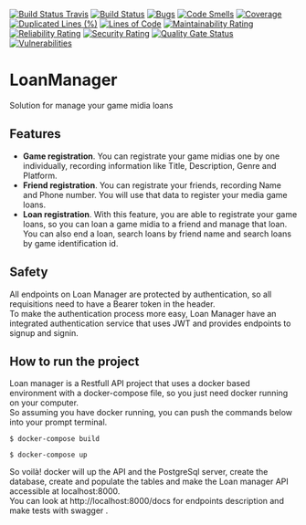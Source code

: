 [![Build Status Travis](https://travis-ci.com/brunovitorprado/LoanManager.svg?branch=master)](https://travis-ci.org/brunovitorprado/LoanManager)
[![Build Status](https://hortohome.visualstudio.com/LoanManager/_apis/build/status/brunovitorprado.LoanManager?branchName=master)](https://hortohome.visualstudio.com/LoanManager/_build/latest?definitionId=2&branchName=master)
[![Bugs](https://sonarcloud.io/api/project_badges/measure?project=hortohome_LoanManager&metric=bugs)](https://sonarcloud.io/dashboard?id=hortohome_LoanManager)
[![Code Smells](https://sonarcloud.io/api/project_badges/measure?project=hortohome_LoanManager&metric=code_smells)](https://sonarcloud.io/dashboard?id=hortohome_LoanManager)
[![Coverage](https://sonarcloud.io/api/project_badges/measure?project=hortohome_LoanManager&metric=coverage)](https://sonarcloud.io/dashboard?id=hortohome_LoanManager)
[![Duplicated Lines (%)](https://sonarcloud.io/api/project_badges/measure?project=hortohome_LoanManager&metric=duplicated_lines_density)](https://sonarcloud.io/dashboard?id=hortohome_LoanManager)
[![Lines of Code](https://sonarcloud.io/api/project_badges/measure?project=hortohome_LoanManager&metric=ncloc)](https://sonarcloud.io/dashboard?id=hortohome_LoanManager)
[![Maintainability Rating](https://sonarcloud.io/api/project_badges/measure?project=hortohome_LoanManager&metric=sqale_rating)](https://sonarcloud.io/dashboard?id=hortohome_LoanManager)
[![Reliability Rating](https://sonarcloud.io/api/project_badges/measure?project=hortohome_LoanManager&metric=reliability_rating)](https://sonarcloud.io/dashboard?id=hortohome_LoanManager)
[![Security Rating](https://sonarcloud.io/api/project_badges/measure?project=hortohome_LoanManager&metric=security_rating)](https://sonarcloud.io/dashboard?id=hortohome_LoanManager)
[![Quality Gate Status](https://sonarcloud.io/api/project_badges/measure?project=hortohome_LoanManager&metric=alert_status)](https://sonarcloud.io/dashboard?id=hortohome_LoanManager)
[![Vulnerabilities](https://sonarcloud.io/api/project_badges/measure?project=hortohome_LoanManager&metric=vulnerabilities)](https://sonarcloud.io/dashboard?id=hortohome_LoanManager)

# LoanManager
Solution for manage your game midia loans  

## Features

- __Game registration__. You can registrate your game midias one by one individually, recording information like Title, Description, Genre and Platform.
- __Friend registration__. You can registrate your friends, recording Name and Phone number. You will use that data to register your media game loans.
- __Loan registration__. With this feature, you are able to registrate your game loans, so you can loan a game midia to a friend and manage that loan. You can also end a loan, search loans by friend name and search loans by game identification id.

## Safety

All endpoints on Loan Manager are protected by authentication, so all requisitions need to have a Bearer token in the header.   
To make the authentication process more easy, Loan Manager have an integrated authentication service that uses JWT and provides endpoints to signup and signin.

## How to run the project

Loan manager is a Restfull API project that uses a docker based environment with a docker-compose file, so you just need docker running on your computer.   
So assuming you have docker running, you can push the commands below into your prompt terminal.

```
$ docker-compose build
```
```
$ docker-compose up
```
So voilà! docker will up the API and the PostgreSql server, create the database, create and populate the tables and make the Loan manager API accessible at localhost:8000.  
You can look at http://localhost:8000/docs for endpoints description and make tests with swagger .
